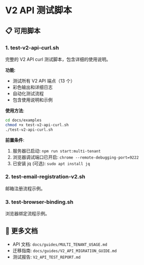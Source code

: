 # V2 API 测试脚本

## 📋 可用脚本

### 1. test-v2-api-curl.sh

完整的 V2 API curl 测试脚本，包含详细的使用说明。

**功能**:

- 测试所有 V2 API 端点（13 个）
- 彩色输出和详细日志
- 自动化测试流程
- 包含使用说明和示例

**使用方法**:

```bash
cd docs/examples
chmod +x test-v2-api-curl.sh
./test-v2-api-curl.sh
```

**前置条件**:

1. 服务器已启动: `npm run start:multi-tenant`
2. 浏览器调试端口已开启: `chrome --remote-debugging-port=9222`
3. 已安装 jq (可选): `sudo apt install jq`

### 2. test-email-registration-v2.sh

邮箱注册流程示例。

### 3. test-browser-binding.sh

浏览器绑定流程示例。

## 📖 更多文档

- API 文档: `docs/guides/MULTI_TENANT_USAGE.md`
- 迁移指南: `docs/guides/V2_API_MIGRATION_GUIDE.md`
- 测试报告: `V2_API_TEST_REPORT.md`
